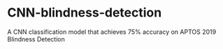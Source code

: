 # CNN-blindness-detection
A CNN classification model that achieves 75% accuracy on APTOS 2019 Blindness Detection
